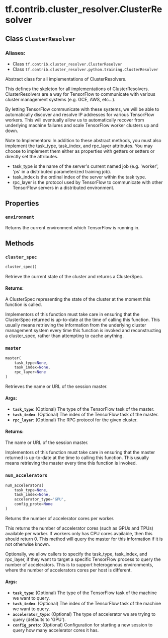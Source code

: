 <div itemscope itemtype="http://developers.google.com/ReferenceObject">
<meta itemprop="name" content="tf.contrib.cluster_resolver.ClusterResolver" />
<meta itemprop="path" content="Stable" />
<meta itemprop="property" content="environment"/>
<meta itemprop="property" content="cluster_spec"/>
<meta itemprop="property" content="master"/>
<meta itemprop="property" content="num_accelerators"/>
</div>

# tf.contrib.cluster_resolver.ClusterResolver

## Class `ClusterResolver`



### Aliases:

* Class `tf.contrib.cluster_resolver.ClusterResolver`
* Class `tf.contrib.cluster_resolver.python.training.ClusterResolver`

Abstract class for all implementations of ClusterResolvers.

This defines the skeleton for all implementations of ClusterResolvers.
ClusterResolvers are a way for TensorFlow to communicate with various cluster
management systems (e.g. GCE, AWS, etc...).

By letting TensorFlow communicate with these systems, we will be able to
automatically discover and resolve IP addresses for various TensorFlow
workers. This will eventually allow us to automatically recover from
underlying machine failures and scale TensorFlow worker clusters up and down.

Note to Implementors: In addition to these abstract methods, you must also
implement the task_type, task_index, and rpc_layer attributes. You may choose
to implement them either as properties with getters or setters or directly
set the attributes.

- task_type is the name of the server's current named job (e.g. 'worker',
   'ps' in a distributed parameterized training job).
- task_index is the ordinal index of the server within the task type.
- rpc_layer is the protocol used by TensorFlow to communicate with other
    TensorFlow servers in a distributed environment.

## Properties

<h3 id="environment"><code>environment</code></h3>

Returns the current environment which TensorFlow is running in.



## Methods

<h3 id="cluster_spec"><code>cluster_spec</code></h3>

``` python
cluster_spec()
```

Retrieve the current state of the cluster and returns a ClusterSpec.

#### Returns:

  A ClusterSpec representing the state of the cluster at the moment this
  function is called.

Implementors of this function must take care in ensuring that the
ClusterSpec returned is up-to-date at the time of calling this function.
This usually means retrieving the information from the underlying cluster
management system every time this function is invoked and reconstructing
a cluster_spec, rather than attempting to cache anything.

<h3 id="master"><code>master</code></h3>

``` python
master(
    task_type=None,
    task_index=None,
    rpc_layer=None
)
```

Retrieves the name or URL of the session master.

#### Args:

* <b>`task_type`</b>: (Optional) The type of the TensorFlow task of the master.
* <b>`task_index`</b>: (Optional) The index of the TensorFlow task of the master.
* <b>`rpc_layer`</b>: (Optional) The RPC protocol for the given cluster.


#### Returns:

  The name or URL of the session master.

Implementors of this function must take care in ensuring that the master
returned is up-to-date at the time to calling this function. This usually
means retrieving the master every time this function is invoked.

<h3 id="num_accelerators"><code>num_accelerators</code></h3>

``` python
num_accelerators(
    task_type=None,
    task_index=None,
    accelerator_type='GPU',
    config_proto=None
)
```

Returns the number of accelerator cores per worker.

This returns the number of accelerator cores (such as GPUs and TPUs)
available per worker. If workers only has CPU cores available, then this
should return 0. This method will query the master for this information
if it is not otherwise known.

Optionally, we allow callers to specify the task_type, task_index, and
rpc_layer, if they want to target a specific TensorFlow process to query
the number of accelerators. This is to support heterogenous environments,
where the number of accelerators cores per host is different.

#### Args:

* <b>`task_type`</b>: (Optional) The type of the TensorFlow task of the machine we
    want to query.
* <b>`task_index`</b>: (Optional) The index of the TensorFlow task of the machine we
    want to query.
* <b>`accelerator_type`</b>: (Optional) The type of accelerator we are trying to
    query (defaults to 'GPU').
* <b>`config_proto`</b>: (Optional) Configuration for starting a new session to
    query how many accelerator cores it has.



